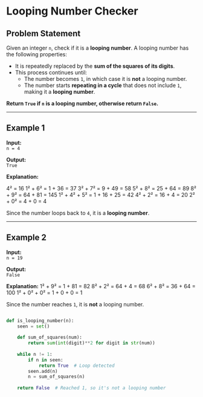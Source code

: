 # Looping Number Checker

## Problem Statement

Given an integer `n`, check if it is a **looping number**. A looping number has the following properties:

- It is repeatedly replaced by the **sum of the squares of its digits**.
- This process continues until:
  - The number becomes `1`, in which case it is **not** a looping number.
  - The number starts **repeating in a cycle** that does not include `1`, making it a **looping number**.

**Return `True` if `n` is a looping number, otherwise return `False`.**

---

## Example 1

**Input:**  
`n = 4`

**Output:**  
`True`

**Explanation:**

4² = 16
1² + 6² = 1 + 36 = 37
3² + 7² = 9 + 49 = 58
5² + 8² = 25 + 64 = 89
8² + 9² = 64 + 81 = 145
1² + 4² + 5² = 1 + 16 + 25 = 42
4² + 2² = 16 + 4 = 20
2² + 0² = 4 + 0 = 4

Since the number loops back to `4`, it is a **looping number**.

---

## Example 2

**Input:**  
`n = 19`

**Output:**  
`False`

**Explanation:**
1² + 9² = 1 + 81 = 82
8² + 2² = 64 + 4 = 68
6² + 8² = 36 + 64 = 100
1² + 0² + 0² = 1 + 0 + 0 = 1

Since the number reaches `1`, it is **not** a looping number.

``` python

def is_looping_number(n):
    seen = set()
    
    def sum_of_squares(num):
        return sum(int(digit)**2 for digit in str(num))
    
    while n != 1:
        if n in seen:
            return True  # Loop detected
        seen.add(n)
        n = sum_of_squares(n)
    
    return False  # Reached 1, so it's not a looping number
